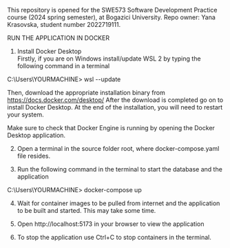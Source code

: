 This repository is opened for the SWE573 Software Development Practice course (2024 spring semester), at Bogazici University. 
Repo owner: Yana Krasovska, student number 2022719111.



RUN THE APPLICATION IN DOCKER

1. Install Docker Desktop   
   Firstly, if you are on Windows install/update WSL 2 by typing the following command in a terminal

C:\Users\YOURMACHINE> wsl --update
	
   Then, download the appropriate installation binary from https://docs.docker.com/desktop/
   After the download is completed go on to install Docker Desktop. At the end of the installation, you will need to restart your system.

   Make sure to check that Docker Engine is running by opening the Docker Desktop application.

2. Open a terminal in the source folder root, where docker-compose.yaml file resides.

3. Run the following command in the terminal to start the database and the application

C:\Users\YOURMACHINE> docker-compose up 

4. Wait for container images to be pulled from internet and the application to be built and started. This may take some time.

5. Open http://localhost:5173 in your browser to view the application

6. To stop the application use Ctrl+C to stop containers in the terminal.
